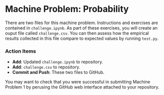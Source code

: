 # Machine Problem: Probability

There are two files for this machine problem.
Instructions and exercises are contained in `challenge.ipynb`.
As part of these exercises, you will create an ouput file called `challenge.csv`.
You can then assess how the empirical results collected in this file compare to expected values by running `test.py`.

### Action Items

* __Add__: Updated `challenge.ipynb` to repository.
* __Add__: `challenge.csv` to repository.
* __Commit and Push__: These two files to GitHub.

You may want to check that you were successful in submitting Machine Problem 1 by perusing the GitHub web interface attached to your repository.
